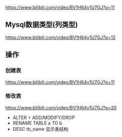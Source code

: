 https://www.bilibili.com/video/BV1H64y1U7GJ?p=11

## Mysql数据类型(列类型)
https://www.bilibili.com/video/BV1H64y1U7GJ?p=12

## 操作
### 创建表
https://www.bilibili.com/video/BV1H64y1U7GJ?p=11

### 修改表
https://www.bilibili.com/video/BV1H64y1U7GJ?p=20
- ALTER + ADD/MODIFY/DROP
- RENAME TABLE a TO b
- DESC tb_name 显示表结构